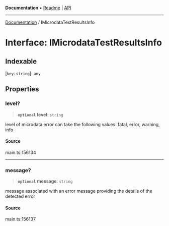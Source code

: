 **Documentation** • [Readme](../README.md) \| [API](../globals.md)

***

[Documentation](../README.md) / IMicrodataTestResultsInfo

# Interface: IMicrodataTestResultsInfo

## Indexable

 \[`key`: `string`\]: `any`

## Properties

### level?

> **`optional`** **level**: `string`

level of microdata error
can take the following values: fatal, error, warning, info

#### Source

main.ts:156134

***

### message?

> **`optional`** **message**: `string`

message associated with an error
message providing the details of the detected error

#### Source

main.ts:156137
